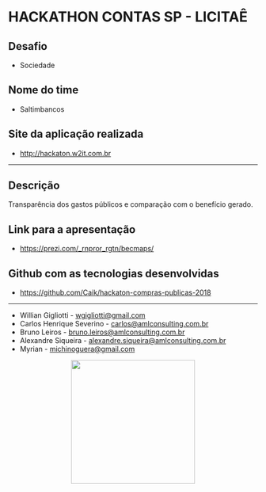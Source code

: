 # HACKATHON CONTAS SP - LICITAÊ

## Desafio

*   Sociedade

## Nome do time

*   Saltimbancos

## Site da aplicação realizada

*   http://hackaton.w2it.com.br

---

## Descrição

Transparência dos gastos públicos e comparação com o benefício gerado.

## Link para a apresentação

*   https://prezi.com/_rnpror_rgtn/becmaps/

## Github com as tecnologias desenvolvidas

*   https://github.com/Caik/hackaton-compras-publicas-2018

---

*   Willian Gigliotti - wgigliotti@gmail.com
*   Carlos Henrique Severino - carlos@amlconsulting.com.br
*   Bruno Leiros - bruno.leiros@amlconsulting.com.br
*   Alexandre Siqueira - alexandre.siqueira@amlconsulting.com.br
*   Myrian - michinoguera@gmail.com

<p align="center">
  <img src="https://github.com/RafaelBarbosatec/equipe_HPR_hackathon/blob/master/img_maratona.png" width="250"/>
</p>
